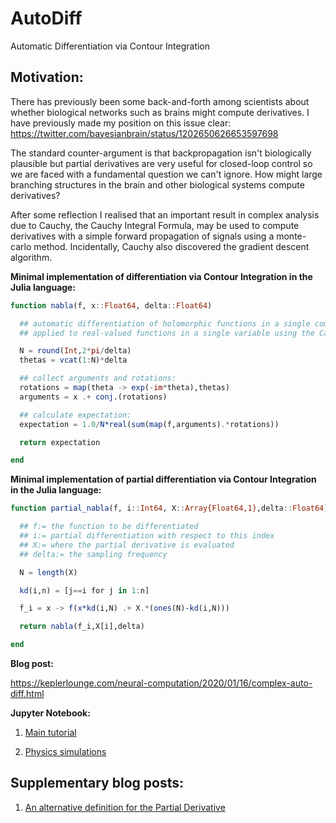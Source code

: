 # AutoDiff
Automatic Differentiation via Contour Integration

## Motivation: 

There has previously been some back-and-forth among scientists about whether biological networks such as brains
might compute derivatives. I have previously made my position on this issue clear: https://twitter.com/bayesianbrain/status/1202650626653597698

The standard counter-argument is that backpropagation isn't biologically plausible
but partial derivatives are very useful for closed-loop control so we are faced with a fundamental question we
can't ignore. How might large branching structures in the brain and other biological systems compute derivatives?

After some reflection I realised that an important result in complex analysis due to Cauchy, the Cauchy Integral Formula, 
may be used to compute derivatives with a simple forward propagation of signals using a monte-carlo method. Incidentally, 
Cauchy also discovered the gradient descent algorithm. 

**Minimal implementation of differentiation via Contour Integration in the Julia language:**

```julia
function nabla(f, x::Float64, delta::Float64)

  ## automatic differentiation of holomorphic functions in a single complex variable
  ## applied to real-valued functions in a single variable using the Cauchy Integral Formula

  N = round(Int,2*pi/delta)
  thetas = vcat(1:N)*delta

  ## collect arguments and rotations: 
  rotations = map(theta -> exp(-im*theta),thetas)
  arguments = x .+ conj.(rotations)  

  ## calculate expectation: 
  expectation = 1.0/N*real(sum(map(f,arguments).*rotations))

  return expectation

end
```

**Minimal implementation of partial differentiation via Contour Integration in the Julia language:**

```julia
function partial_nabla(f, i::Int64, X::Array{Float64,1},delta::Float64)

  ## f:= the function to be differentiated
  ## i:= partial differentiation with respect to this index
  ## X:= where the partial derivative is evaluated
  ## delta:= the sampling frequency

  N = length(X)

  kd(i,n) = [j==i for j in 1:n]

  f_i = x -> f(x*kd(i,N) .+ X.*(ones(N)-kd(i,N)))

  return nabla(f_i,X[i],delta)

end
```

**Blog post:**

https://keplerlounge.com/neural-computation/2020/01/16/complex-auto-diff.html

**Jupyter Notebook:**

1. [Main tutorial](https://github.com/AidanRocke/AutoDiff/blob/master/main_tutorial.ipynb)

2. [Physics simulations](https://github.com/AidanRocke/AutoDiff/blob/master/physics_simulations.ipynb)

## Supplementary blog posts: 

1. [An alternative definition for the Partial Derivative](https://keplerlounge.com/applied-math/2020/01/20/partial-derivative.html)

